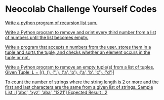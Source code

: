# Neocolab Challenge Yourself Codes

[Write a python program of recursion list sum.](https://github.com/atharva-narkhede/Python/blob/main/Week%204/Challenge%20Yourself/recursion_list_sum.py)

[Write a Python program to remove and print every third number from a list of numbers until the list becomes empty.](https://github.com/atharva-narkhede/Python/blob/main/Week%204/Challenge%20Yourself/remove%26print_3rd_number_from_list.py)

[Write a program that accepts n numbers from the user, stores them in a tuple and sorts the tuple, and checks whether an element occurs in the tuple or not.](https://github.com/atharva-narkhede/Python/blob/main/Week%204/Challenge%20Yourself/store_sort_check_tuple.py)

[Write a Python program to remove an empty tuple(s) from a list of tuples. Given Tuple: L = [(), (), ('',), ('a', 'b'), ('a', 'b', 'c'), ('d')]
](https://github.com/atharva-narkhede/Python/blob/main/Week%204/Challenge%20Yourself/remove_element_from_tuple.py)

[To count the number of strings where the string length is 2 or more and the first and last characters are the same from a given list of strings. Sample List : ['abc', 'xyz', 'aba', '1221'] Expected Result : 2](https://github.com/atharva-narkhede/Python/blob/main/Week%204/Challenge%20Yourself/count_number_of_strings.py)
